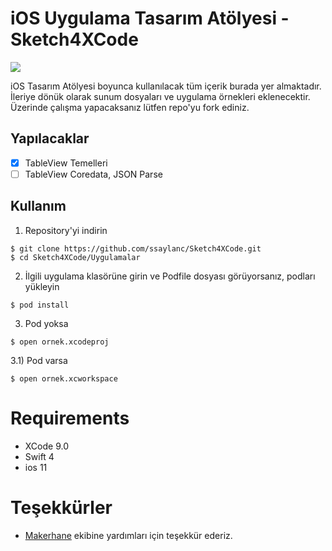 # iOS Uygulama Tasarım Atölyesi - Sketch4XCode

![](Görseller/UygulamaAtolyesiGorsel.png)

iOS Tasarım Atölyesi boyunca kullanılacak tüm içerik burada yer almaktadır. 
İleriye dönük olarak sunum dosyaları ve uygulama örnekleri eklenecektir. Üzerinde çalışma yapacaksanız lütfen repo'yu fork ediniz.

## Yapılacaklar

- [x] TableView Temelleri
- [ ] TableView Coredata, JSON Parse

## Kullanım

1) Repository'yi indirin

```
$ git clone https://github.com/ssaylanc/Sketch4XCode.git
$ cd Sketch4XCode/Uygulamalar
```

2) İlgili uygulama klasörüne girin ve Podfile dosyası görüyorsanız, podları yükleyin

```
$ pod install
```

3) Pod yoksa 

```
$ open ornek.xcodeproj
```

3.1) Pod varsa

```
$ open ornek.xcworkspace
```

# Requirements
- XCode 9.0
- Swift 4
- ios 11


# Teşekkürler
- [Makerhane](http://www.makerhane.com) ekibine yardımları için teşekkür ederiz.


